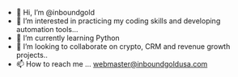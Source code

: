 - 👋 Hi, I’m @inboundgold
- 👀 I’m interested in practicing my coding skills and developing automation tools...
- 🌱 I’m currently learning Python
- 💞️ I’m looking to collaborate on crypto, CRM and revenue growth projects..
- 📫 How to reach me ...  webmaster@inboundgoldusa.com

<!---
inboundgold/inboundgold is a ✨ special ✨ repository because its `README.md` (this file) appears on your GitHub profile.
You can click the Preview link to take a look at your changes.
--->
